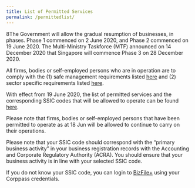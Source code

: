 ```yaml
---
title: List of Permitted Services
permalink: /permittedlist/
---
```


8The Government will allow the gradual resumption of businesses, in phases. Phase 1 commenced on 2 June 2020, and Phase 2 commenced on 19 June 2020. The Multi-Ministry Taskforce (MTF) announced on 14 December 2020 that Singapore will commence Phase 3 on 28 December 2020.

All firms, bodies or self-employed persons who are in operation are to comply with the (1) safe management requirements listed <a href="https://covid.gobusiness.gov.sg/safemanagement/general/">here</a> and (2) sector specific requirements listed <a href="https://covid.gobusiness.gov.sg/safemanagement/sector/">here</a>.

With effect from 19 June 2020, the list of permitted services and the corresponding SSIC codes that will be allowed to operate can be found <a href="https://covid.gobusiness.gov.sg/guides/Permittedserviceslist2.pdf" target="_blank">here</a>. 

Please note that firms, bodies or self-employed persons that have been permitted to operate as at 18 Jun will be allowed to continue to carry on their operations. 

Please note that your SSIC code should correspond with the “primary business activity” in your business registration records with the Accounting and Corporate Regulatory Authority (ACRA). You should ensure that your business activity is in line with your selected SSIC code. 

If you do not know your SSIC code, you can login to <a href="https://www.bizfile.gov.sg/" target="_blank">BizFile+</a> using your Corppass credentials.

<style>
.navbar>.bp-container{
display: none
}

.bp-footer.top-section{
display: none
}

.bp-footer{
display: none
}

.bp-breadcrumb{
display: none
}
</style>